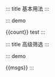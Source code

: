 ::: title
基本用法
:::

::: demo

<el-card shadow="never">
  <mg-search-form
    :form-item-list="formItemList"
    :row="2"
    inline size="mini"
    @get-search-form-data="getSearchFormData">
  </mg-search-form>
<el-table :data="formItemList" border>
<el-table-column label="name">
  <template #default="scope">
    {{scope.row.label}}
  </template>
</el-table-column>
</el-table>
{{count}}
<el-button @click="goCount">test</el-button>
</el-card>
<script>
    export default {
      data() {
        return {
          formItemList: [
            {type: "input", label: "名称", model: 'test',initialValue: null, span: 6}
          ],
          count: 0,
          msg: '123'
        }
      },
      watch: {
          count: function (val,oldVal) {
            console.log(val);
          },
        },
        created() {
            console.log(2);
            console.log(this.count)
        },
        methods: {
          getSearchFormData(data) {
              console.log(data);
          },
          goCount() {
            this.count++
          }
        }
    }
</script>
<style scope>
    .red{
        color: red;
    }
</style>
:::

::: title
高级筛选
:::


::: demo

<el-card shadow="never">
    <mg-search-form
        :form-item-list="formItemLists"
        :row="2"
        size="mini"
				label-width="100px"
        @get-search-form-data="handleSearch">
    </mg-search-form>
<el-button @click="msg++">{{msgs}}</el-button>
</el-card>
<script>
    export default {
      data() {
        return {
          formItemLists: [
            {type: "input", label: "名称", model: 'test',initialValue: null, span: 6},
            {type: "input", label: "名称1", model: 'test1',initialValue: null, span: 6},
            {type: "input", label: "名称2", model: 'test2',initialValue: null, span: 6},
            {type: "input", label: "名称3", model: 'test3',initialValue: null, span: 6},
            {type: "input", label: "名称4", model: 'test4',initialValue: null, span: 6},
            {type: "input", label: "名称5", model: 'test5',initialValue: null, span: 6},
            {type: "input", label: "名称6", model: 'test6',initialValue: null, span: 6},
            {type: "input", label: "名称7", model: 'test7',initialValue: null, span: 6},
            {type: "input", label: "名称8", model: 'test8',initialValue: null, span: 6},
            {type: "input", label: "名称9", model: 'test9',initialValue: null, span: 6},
          ],
          count: 0,
          msg: 1
        }
      },
        watch: {
          msg: function (val, oldVal) {
            console.log(oldVal);
          }
        },
        computed: {
          msgs: function (){
            return this.msg + 3;
          },
        },
        beforeCreate() {
            console.log('beforeCreate')
        },
        beforeMount() {
            console.log('beforeMount')
        },
        mounted() {
            console.log('mounted')
        },
        beforeDestroy() {},
      methods: {
        handleSearch(data) {
            console.log(data);
        }
      }
    }
</script>
:::